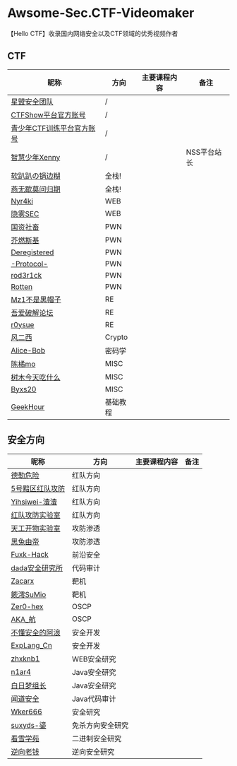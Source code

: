 # Awsome-Sec.CTF-Videomaker
【Hello CTF】收录国内网络安全以及CTF领域的优秀视频作者

## CTF

| 昵称                                                         | 方向     | 主要课程内容 | 备注        |
| ------------------------------------------------------------ | -------- | ------------ | ----------- |
| [星盟安全团队](https://space.bilibili.com/489643272)         | /   |              |             |
| [CTFShow平台官方账号](https://space.bilibili.com/626823956)  |    /      |              |             |
| [青少年CTF训练平台官方账号](https://space.bilibili.com/2066710972) | /    |              |             |
| [智慧少年Xenny](https://space.bilibili.com/187378036)        |      /    |              | NSS平台站长 |
| [软趴趴の锅边糊](https://space.bilibili.com/475175714/)      | 全栈!    |              |             |
| [燕无歇莫问归期](https://space.bilibili.com/387503419/)      | 全栈!    |              |             |
| [Nyr4ki](https://space.bilibili.com/388609258)               | WEB      |              |             |
| [隐雾SEC](https://space.bilibili.com/503070487)              | WEB      |              |             |
| [国资社畜](https://space.bilibili.com/400157779)             | PWN      |              |             |
| [芥燃斯基](https://space.bilibili.com/479430036)             | PWN      |              |             |
| [Deregistered](https://space.bilibili.com/8538817)           | PWN      |              |             |
| [-Protocol-](https://space.bilibili.com/40691233)            | PWN      |              |             |
| [rod3r1ck](https://space.bilibili.com/3461577038629345)      | PWN      |              |             |
| [Rotten](https://space.bilibili.com/3493278529882882/)       | PWN      |              |             |
| [Mz1不是黑帽子](https://space.bilibili.com/184432814/)       | RE       |              |             |
| [吾爱破解论坛](https://space.bilibili.com/544451485)         | RE       |              |             |
| [r0ysue](https://space.bilibili.com/31025974)                | RE       |              |             |
| [风二西](https://space.bilibili.com/317479700)               | Crypto   |              |             |
| [Alice-Bob](https://space.bilibili.com/552018206/)           | 密码学   |              |             |
| [陈橘mo](https://space.bilibili.com/12949995)                | MISC     |              |             |
| [树木今天吃什么](https://space.bilibili.com/483370591)       | MISC     |              |             |
| [Byxs20](https://space.bilibili.com/183379727)               | MISC     |              |             |
| [GeekHour](https://space.bilibili.com/102438649)             | 基础教程 |              |             |

## 安全方向

| 昵称                                                         | 方向             | 主要课程内容 | 备注 |
| ------------------------------------------------------------ | ---------------- | ------------ | ---- |
| [德勒危险](https://space.bilibili.com/26465397/)             | 红队方向         |              |      |
| [5号黯区红队攻防](https://space.bilibili.com/348678604)      | 红队方向         |              |      |
| [Yihsiwei-渣渣](https://space.bilibili.com/353948151)        | 红队方向         |              |      |
| [红队攻防实验室](https://space.bilibili.com/1175020871)      | 红队方向         |              |      |
| [天工开物实验室](https://space.bilibili.com/479236595)       | 攻防渗透         |              |      |
| [黑兔由帝](https://space.bilibili.com/351510324/)            | 攻防渗透         |              |      |
| [Fuxk-Hack](https://space.bilibili.com/375515990/)           | 前沿安全         |              |      |
| [dada安全研究所](https://space.bilibili.com/3493263229061351) | 代码审计         |              |      |
| [Zacarx](https://space.bilibili.com/123895286/)              | 靶机             |              |      |
| [簌澪SuMio](https://space.bilibili.com/5140781/)             | 靶机             |              |      |
| [Zer0-hex](https://space.bilibili.com/102541140)             | OSCP             |              |      |
| [AKA_航](https://space.bilibili.com/246840998)               | OSCP             |              |      |
| [不懂安全的阿浪](https://space.bilibili.com/3546377619508015/) | 安全开发         |              |      |
| [ExpLang_Cn](https://space.bilibili.com/392628031/)          | 安全开发         |              |      |
| [zhxknb1](https://space.bilibili.com/349188894/)             | WEB安全研究      |              |      |
| [n1ar4](https://space.bilibili.com/1106751850/)              | Java安全研究     |              |      |
| [白日梦组长](https://space.bilibili.com/2142877265/)         | Java安全研究     |              |      |
| [闻道安全](https://space.bilibili.com/383770377)             | Java代码审计     |              |      |
| [Wker666](https://space.bilibili.com/394172563)              | 安全研究         |              |      |
| [suxyds-鎏](https://space.bilibili.com/494685916)            | 免杀方向安全研究 |              |      |
| [看雪学苑](https://space.bilibili.com/525929512)             | 二进制安全研究   |              |      |
| [逆向老钱](https://space.bilibili.com/410021235/)             | 逆向安全研究     |              |      |